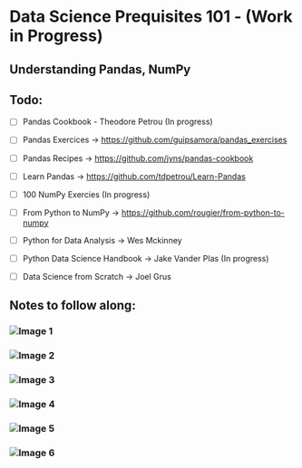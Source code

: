 # Data Science Prequisites 101 - (Work in Progress)  

## Understanding Pandas, NumPy

## Todo:
- [ ] Pandas Cookbook - Theodore Petrou (In progress)
- [ ] Pandas Exercices -> https://github.com/guipsamora/pandas_exercises  
- [ ] Pandas Recipes -> https://github.com/jvns/pandas-cookbook
- [ ] Learn Pandas -> https://github.com/tdpetrou/Learn-Pandas
- [ ] 100 NumPy Exercies (In progress)
- [ ] From Python to NumPy -> https://github.com/rougier/from-python-to-numpy
- [ ] Python for Data Analysis -> Wes Mckinney
- [ ] Python Data Science Handbook -> Jake Vander Plas (In progress)
- [ ] Data Science from Scratch -> Joel Grus


## Notes to follow along:

### ![Image 1](https://rawcdn.githack.com/avidLearnerInProgress/Pandas101/58672fd3c9ca3c370a45c15d1aad336fadc421fa/whiteboard_scribble/pandas_1.jpg)  
### ![Image 2](https://rawcdn.githack.com/avidLearnerInProgress/Pandas101/58672fd3c9ca3c370a45c15d1aad336fadc421fa/whiteboard_scribble/pandas_2.jpg)  
### ![Image 3](https://rawcdn.githack.com/avidLearnerInProgress/Pandas101/c6dcca9918bb59d8c8773225946a19bba11b6cac/whiteboard_scribble/pandas_3.jpg)
### ![Image 4](https://rawcdn.githack.com/avidLearnerInProgress/Pandas101/e4df2cf9cc2b89d97ff0137b95575611343d1f03/whiteboard_scribble/pandas_4.jpg)  
### ![Image 5](https://rawcdn.githack.com/avidLearnerInProgress/Pandas101/eb703049936d3cfe8276e91fe422da70cffa0035/whiteboard_scribble/pandas_5.jpg)  
### ![Image 6](https://rawcdn.githack.com/avidLearnerInProgress/Pandas101/bc3460e200ab0f525fe3c62eb8821a6e2037b138/whiteboard_scribble/pandas_6.jpg)  